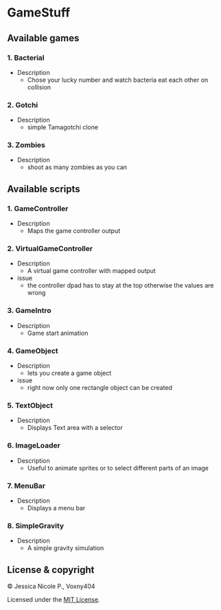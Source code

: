 # GameStuff

## Available games
### 1. Bacterial
  * Description
    * Chose your lucky number and watch bacteria eat each other on collision
### 2. Gotchi
  * Description
    * simple Tamagotchi clone
### 3. Zombies
  * Description
    * shoot as many zombies as you can


## Available scripts

### 1. GameController
* Description
  * Maps the game controller output
### 2. VirtualGameController
* Description
  * A virtual game controller with mapped output
* issue
  * the controller dpad has to stay at the top otherwise the values are wrong
### 3. GameIntro
* Description
  * Game start animation
### 4. GameObject
* Description
  * lets you create a game object
* issue
  * right now only one rectangle object can be created
### 5. TextObject
* Description
  * Displays Text area with a selector
### 6. ImageLoader
* Description
  * Useful to animate sprites or to select different parts of an image
### 7. MenuBar
* Description
  * Displays a menu bar
### 8. SimpleGravity
* Description
  * A simple gravity simulation
## License & copyright
 © Jessica Nicole P., Voxny404

 Licensed under the [MIT License](LICENSE).
